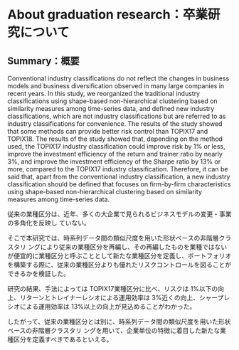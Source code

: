 # About graduation research：卒業研究について

## Summary：概要
Conventional industry classifications do not reflect the changes in business models and business diversification observed in many large companies in recent years.
In this study, we reorganized the traditional industry classifications using shape-based non-hierarchical clustering based on similarity measures among time-series data, and defined new industry classifications, which are not industry classifications but are referred to as industry classifications for convenience. The results of the study showed that some methods can provide better risk control than TOPIX17 and TOPIX18.
The results of the study showed that, depending on the method used, the TOPIX17 industry classification could improve risk by 1% or less, improve the investment efficiency of the return and trainer ratio by nearly 3%, and improve the investment efficiency of the Sharpe ratio by 13% or more, compared to the TOPIX17 industry classification.
Therefore, it can be said that, apart from the conventional industry classification, a new industry classification should be defined that focuses on firm-by-firm characteristics using shape-based non-hierarchical clustering based on similarity measures among time-series data.

従来の業種区分は、近年、多くの大企業で見られるビジネスモデルの変更・事業の多角化を反映し ていない。

そこで本研究では、時系列データ間の類似尺度を用いた形状ベースの非階層クラスタリ ングにより従来の業種区分を再編し、その再編したものを業種ではないが便宜的に業種区分と呼ぶこととして新たな業種区分を定義し、ポートフォリオを構築する際に、従来の業種区分よりも優れたリスクコントロールを図ることができるかを検証した。

研究の結果、手法によっては TOPIX17業種区分に比べ、リスクは 1%以下の向上、リターンとトレイナーレシオによる運用効率は 3%近くの向上、シャープレシオによる運用効率は 13%以上の向上が見込めることがわかった。

したがって、従来の業種区分とは別に、時系列データ間の類似尺度を用いた形状ベースの非階層クラスタリ ングを用いて、企業単位の特徴に着目した新たな業種区分を定義すべきであるといえる。
